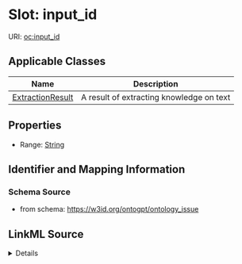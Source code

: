# Slot: input_id

URI: [oc:input_id](http://w3id.org/ontogpt/ontology-class-templateinput_id)



<!-- no inheritance hierarchy -->




## Applicable Classes

| Name | Description |
| --- | --- |
[ExtractionResult](ExtractionResult.md) | A result of extracting knowledge on text






## Properties

* Range: [String](String.md)







## Identifier and Mapping Information







### Schema Source


* from schema: https://w3id.org/ontogpt/ontology_issue




## LinkML Source

<details>
```yaml
name: input_id
from_schema: https://w3id.org/ontogpt/ontology_issue
rank: 1000
alias: input_id
owner: ExtractionResult
domain_of:
- ExtractionResult
range: string

```
</details>